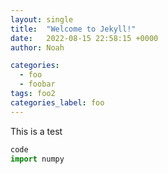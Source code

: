 ```yaml
---
layout: single
title:  "Welcome to Jekyll!"
date:   2022-08-15 22:58:15 +0000
author: Noah

categories: 
  - foo
  - foobar
tags: foo2
categories_label: foo 
---
```


This is a test 
~~~python
code 
import numpy
 ~~~~